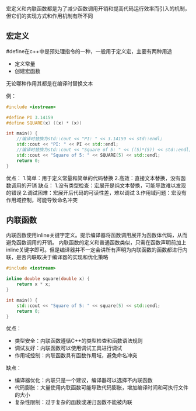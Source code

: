 宏定义和内联函数都是为了减少函数调用开销和提高代码运行效率而引入的机制，但它们的实现方式和作用机制有所不同

## 宏定义

\#define在c++中是预处理指令的一种，一般用于定义宏，主要有两种用途

- 定义常量
- 创建宏函数

无论哪种作用其都是在编译时替换文本

例：
```cpp
#include <iostream>

#define PI 3.14159
#define SQUARE(x) ((x) * (x))

int main() {
	//编译时替换为std::cout << "PI: " << 3.14159 << std::endl;
    std::cout << "PI: " << PI << std::endl;
    //编译时替换为std::cout << "Square of 5: " << ((5)*(5)) << std::endl;
    std::cout << "Square of 5: " << SQUARE(5) << std::endl;
    return 0;
}

```

优点：
1.简单：用于定义常量和简单的代码替换
2.高效：直接文本替换，没有函数调用的开销
缺点：
1.没有类型检查：宏展开是纯文本替换，可能导致难以发现的错误
2.调试困难：宏展开后代码的可读性差，难以调试
3.作用域问题：宏没有作用域控制，可能导致命名冲突


## 内联函数

内联函数使用inline关键字定义。提示编译器将函数调用展开为函数体代码，从而避免函数调用的开销。
内联函数的定义和普通函数类似，只需在函数声明前加上inline关键字即可。但是编译器并不一定会讲所有声明为内联函数的函数都进行内联，是否内联取决于编译器的实现和优化策略

```cpp
#include <iostream>

inline double square(double x) {
    return x * x;
}

int main() {
    std::cout << "Square of 5: " << square(5) << std::endl;
    return 0;
}

```

优点：
- 类型安全：内联函数遵循C++的类型检查和函数语法规则
- 调试友好：内联函数可以使用调试工具进行调试
- 作用域控制：内联函数具有函数作用域，避免命名冲突

缺点：
- 编译器优化：内联只是一个建议，编译器可以选择不内联函数
- 代码膨胀：大量使用内联函数可能导致代码膨胀，增加编译时间和可执行文件的大小
- 复杂性限制：过于复杂的函数或递归函数不能被内联